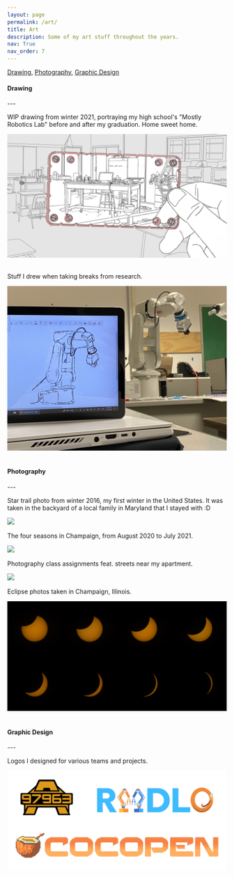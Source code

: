 ```yaml
---
layout: page
permalink: /art/
title: Art
description: Some of my art stuff throughout the years.
nav: True
nav_order: 7
---
```


<style>
    .center-fit {
        max-width: 100%;
        max-height: 100vh;
        margin: auto;
    }
</style>

[Drawing](#drawing), [Photography](#photography), [Graphic Design](#graphic-design)
&nbsp;

<h4 id="drawing"><strong>Drawing</strong></h4>
---

WIP drawing from winter 2021, portraying my high school's "Mostly Robotics Lab" before and after my graduation. Home sweet home.

<img class="center-fit" src="../assets/img/lab.png"/> 
&nbsp;

Stuff I drew when taking breaks from research.

<img class="center-fit" src="../assets/img/sketch.jpg"/>
&nbsp; 

<h4 id="photography"><strong>Photography</strong></h4>
---

Star trail photo from winter 2016, my first winter in the United States. It was taken in the backyard of a local family in Maryland that I stayed with :D

<img class="center-fit" src="../assets/img/star_trail_1.png"/> 
&nbsp;

The four seasons in Champaign, from August 2020 to July 2021.

<img class="center-fit" src="../assets/img/champaign.jpg"/> 
&nbsp;

Photography class assignments feat. streets near my apartment.

<img class="center-fit" src="../assets/img/streets.jpg"/> 
&nbsp; 

Eclipse photos taken in Champaign, Illinois.

<img class="center-fit" src="../assets/img/eclipse_all.jpg"/> 
&nbsp;

<h4 id="graphic-design"><strong>Graphic Design</strong></h4>
---

Logos I designed for various teams and projects.

<img class="center-fit" src="../assets/img/logos.png"/> 